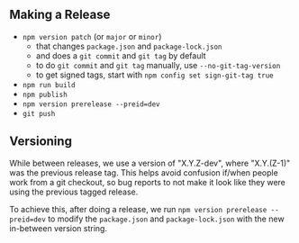 
## Making a Release

* `npm version patch` (or `major` or `minor`)
  * that changes `package.json` and `package-lock.json`
  * and does a `git commit` and `git tag` by default
  * to do `git commit` and `git tag` manually, use `--no-git-tag-version`
  * to get signed tags, start with `npm config set sign-git-tag true`
* `npm run build`
* `npm publish`
* `npm version prerelease --preid=dev`
* `git push`

## Versioning

While between releases, we use a version of "X.Y.Z-dev", where "X.Y.(Z-1)"
was the previous release tag. This helps avoid confusion if/when people work
from a git checkout, so bug reports to not make it look like they were using
the previous tagged release.

To achieve this, after doing a release, we run `npm version prerelease
--preid=dev` to modify the `package.json` and `package-lock.json` with the 
new in-between version string.
